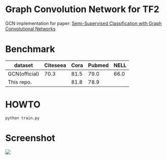 # Graph Convolution Network for TF2

GCN implementation for paper: [Semi-Supervised Classification with Graph Convolutional Networks](https://arxiv.org/pdf/1609.02907.pdf)

# Benchmark

| dataset       | Citeseea | Cora | Pubmed | NELL |
|---------------|----------|------|--------|------|
| GCN(official) | 70.3     | 81.5 | 79.0   | 66.0 |
| This repo.    |          | 81.8 |   78.9  |      |

# HOWTO
```
python train.py
```

# Screenshot

![](../../Downloads/GCN-TF2-master/res/screen.png)
